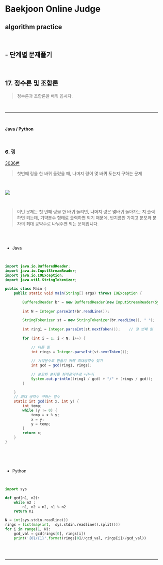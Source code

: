 # Baekjoon Online Judge

## algorithm practice
<br>

## - 단계별 문제풀기
<br>

## 17. 정수론 및 조합론

> 정수론과 조합론을 배워 봅시다.

<br>

---

<br>

**Java / Python**

<br>

### 6. 링
[3036번](https://www.acmicpc.net/problem/3036) 
> 첫번째 링을 한 바퀴 돌렸을 때, 나머지 링이 몇 바퀴 도는지 구하는 문제

<br>

![](https://images.velog.io/images/jini_eun/post/61efdeea-0ced-4f44-8afd-70aa835369f9/image.png)

<br>

> 이번 문제는 첫 번째 링을 한 바퀴 돌리면, 나머지 링은 몇바퀴 돌아가는 지 출력하면 되는데, 기약분수 형태로 출력하면 되기 때문에, 반지름만 가지고 분모와 분자의 최대 공약수로 나눠주면 되는 문제입니다. 

<br><br>

- Java

<br>

```java
import java.io.BufferedReader;
import java.io.InputStreamReader;
import java.io.IOException;
import java.util.StringTokenizer;
 
public class Main {
	public static void main(String[] args) throws IOException {
 
		BufferedReader br = new BufferedReader(new InputStreamReader(System.in));
 
		int N = Integer.parseInt(br.readLine());
 
		StringTokenizer st = new StringTokenizer(br.readLine(), " ");
 		
		int ring1 = Integer.parseInt(st.nextToken());    // 첫 번째 링
 
		for (int i = 1; i < N; i++) {
			
			// 다른 링
			int rings = Integer.parseInt(st.nextToken());
			
			// 기약분수로 만들기 위해 최대공약수 찾기
			int gcd = gcd(ring1, rings);
 
			// 분모와 분자를 최대공약수로 나누기 
			System.out.println((ring1 / gcd) + "/" + (rings / gcd));
		}
 
	}
	// 최대 공약수 구하는 함수
	static int gcd(int x, int y) {
		int temp;
		while (y != 0) {
			temp = x % y;
			x = y;
			y = temp;
		}
		return x;
	}
}
```


<br><br><br>

- Python 

<br>

```python
import sys

def gcd(n1, n2):
    while n2 :
        n1, n2 = n2, n1 % n2
    return n1

N = int(sys.stdin.readline())
rings = list(map(int,  sys.stdin.readline().split()))
for i in range(1, N):
    gcd_val = gcd(rings[0], rings[i])
    print('{0}/{1}'.format(rings[0]//gcd_val, rings[i]//gcd_val))
```

<br><br>

---

<br>

